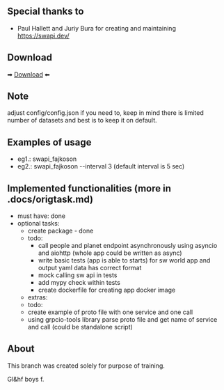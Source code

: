 
## Special thanks to 
- Paul Hallett and Juriy Bura for creating and maintaining https://swapi.dev/ 

## Download

➡ [Download](https://https://github.com/fajkoson/swapi/archive/refs/heads/main.zip) ⬅

## Note
adjust config/config.json if you need to, keep in mind there is limited 
number of datasets and best is to keep it on default.

## Examples of usage
- eg1.: swapi_fajkoson
- eg2.: swapi_fajkoson --interval 3 (default interval is 5 sec)


## Implemented functionalities (more in .docs/origtask.md)
- must have: done
- optional tasks: 
    - create package - done
    - todo:
        - call people and planet endpoint asynchronously using asyncio and aiohttp (whole app could be written as async)
        - write basic tests (app is able to starts) for sw world app and output yaml data has correct format
        - mock calling sw api in tests
        - add mypy check within tests
        - create dockerfile for creating app docker image
    - extras:
    - todo:
    - create example of proto file with one service and one call
    - using grpcio-tools library parse proto file and get name of service and call (could be standalone script)

## About
This branch was created solely for purpose of training.

Gl&hf boys f.
